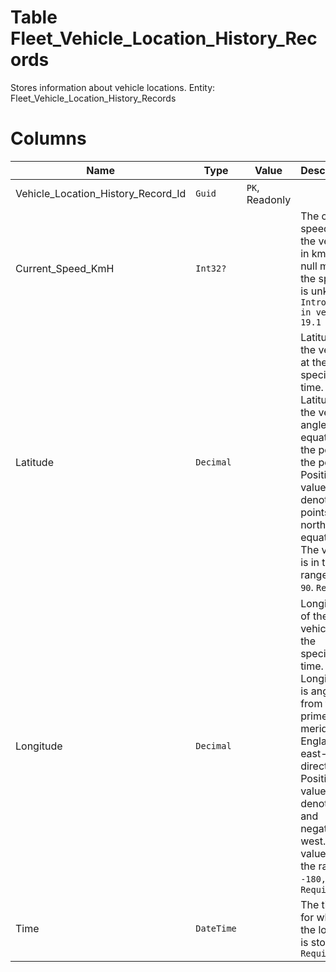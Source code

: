 # Table Fleet_Vehicle_Location_History_Records

Stores information about vehicle locations. Entity: Fleet_Vehicle_Location_History_Records

# Columns

| Name | Type | Value | Description |
| - | - | - | --- |
|Vehicle_Location_History_Record_Id|`Guid`|`PK`, Readonly||
|Current_Speed_KmH|`Int32?`||The current speed of the vehicle in km/h. null means the speed is unknown. `Introduced in version 19.1` |
|Latitude|`Decimal`||Latitude of the vehicle at the specified time. Latitude is the vertical angle from equator to the pole of the point. Positive values denote points north of the equator. The value is in the range `-90, 90`. `Required` |
|Longitude|`Decimal`||Longitude of the vehicle at the specified time. Longitude is angle from the prime meridian (in England) in east-west direction. Positive values denote east and negative - west. The value is in the range `-180, 180`. `Required` |
|Time|`DateTime`||The time, for which the location is stored. `Required` |
